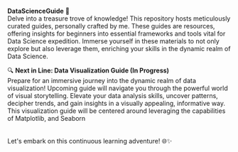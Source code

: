 **DataScienceGuide** 🚀 <br>
Delve into a treasure trove of knowledge! This repository hosts meticulously curated guides, personally crafted by me. These guides are resources, offering insights for beginners into essential frameworks and tools vital for Data Science expedition. Immerse yourself in these materials to not only explore but also leverage them, enriching your skills in the dynamic realm of Data Science.

🔍 **Next in Line: Data Visualization Guide (In Progress)** <br>
Prepare for an immersive journey into the dynamic realm of data visualization! Upcoming guide will navigate you through the powerful world of visual storytelling. Elevate your data analysis skills, uncover patterns, decipher trends, and gain insights in a visually appealing, informative way.
<br>
This visualization guide will be centered around leveraging the capabilities of Matplotlib, and Seaborn<br><br><br>
Let's embark on this continuous learning adventure! 🌐✨ 
